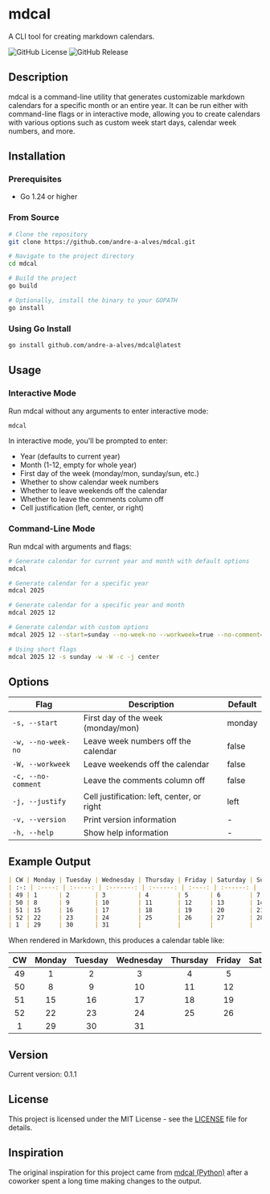 # mdcal

A CLI tool for creating markdown calendars.

![GitHub License](https://img.shields.io/github/license/andre-a-alves/mdcal?style=for-the-badge)
![GitHub Release](https://img.shields.io/github/v/release/andre-a-alves/mdcal?style=for-the-badge)

## Description

mdcal is a command-line utility that generates customizable markdown calendars for a specific month or an entire year. It can be run either with command-line flags or in interactive mode, allowing you to create calendars with various options such as custom week start days, calendar week numbers, and more.

## Installation

### Prerequisites

- Go 1.24 or higher

### From Source

```bash
# Clone the repository
git clone https://github.com/andre-a-alves/mdcal.git

# Navigate to the project directory
cd mdcal

# Build the project
go build

# Optionally, install the binary to your GOPATH
go install
```

### Using Go Install

```bash
go install github.com/andre-a-alves/mdcal@latest
```

## Usage

### Interactive Mode

Run mdcal without any arguments to enter interactive mode:

```bash
mdcal
```

In interactive mode, you'll be prompted to enter:
- Year (defaults to current year)
- Month (1-12, empty for whole year)
- First day of the week (monday/mon, sunday/sun, etc.)
- Whether to show calendar week numbers
- Whether to leave weekends off the calendar
- Whether to leave the comments column off
- Cell justification (left, center, or right)

### Command-Line Mode

Run mdcal with arguments and flags:

```bash
# Generate calendar for current year and month with default options
mdcal

# Generate calendar for a specific year
mdcal 2025

# Generate calendar for a specific year and month
mdcal 2025 12

# Generate calendar with custom options
mdcal 2025 12 --start=sunday --no-week-no --workweek=true --no-comment=true --justify=center

# Using short flags
mdcal 2025 12 -s sunday -w -W -c -j center
```

## Options

| Flag | Description | Default |
|------|-------------|---------|
| `-s, --start` | First day of the week (monday/mon) | monday |
| `-w, --no-week-no` | Leave week numbers off the calendar | false |
| `-W, --workweek` | Leave weekends off the calendar | false |
| `-c, --no-comment` | Leave the comments column off | false |
| `-j, --justify` | Cell justification: left, center, or right | left |
| `-v, --version` | Print version information | - |
| `-h, --help` | Show help information | - |

## Example Output

```markdown
| CW | Monday | Tuesday | Wednesday | Thursday | Friday | Saturday | Sunday | Comments |
| :-: | :----: | :-----: | :-------: | :------: | :----: | :------: | :----: | :------: |
| 49 | 1      | 2       | 3         | 4        | 5      | 6        | 7      |          |
| 50 | 8      | 9       | 10        | 11       | 12     | 13       | 14     |          |
| 51 | 15     | 16      | 17        | 18       | 19     | 20       | 21     |          |
| 52 | 22     | 23      | 24        | 25       | 26     | 27       | 28     |          |
| 1  | 29     | 30      | 31        |          |        |          |        |          |
```

When rendered in Markdown, this produces a calendar table like:

| CW | Monday | Tuesday | Wednesday | Thursday | Friday | Saturday | Sunday | Comments |
| :-: | :----: | :-----: | :-------: | :------: | :----: | :------: | :----: | :------: |
| 49 | 1      | 2       | 3         | 4        | 5      | 6        | 7      |          |
| 50 | 8      | 9       | 10        | 11       | 12     | 13       | 14     |          |
| 51 | 15     | 16      | 17        | 18       | 19     | 20       | 21     |          |
| 52 | 22     | 23      | 24        | 25       | 26     | 27       | 28     |          |
| 1  | 29     | 30      | 31        |          |        |          |        |          |

## Version

Current version: 0.1.1

## License

This project is licensed under the MIT License - see the [LICENSE](LICENSE) file for details.

## Inspiration

The original inspiration for this project came from [mdcal (Python)](https://github.com/pn11/mdcal) after a coworker spent a long time making changes to the output.
